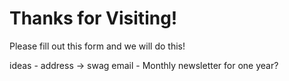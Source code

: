 
# Thanks for Visiting!

Please fill out this form and we will do this!



  ideas - address -> swag
  email - Monthly newsletter for one year?
  
